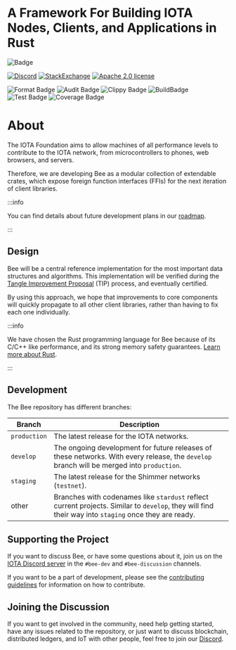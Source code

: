 # A Framework For Building IOTA Nodes, Clients, and Applications in Rust

![Badge](https://github.com/iotaledger/bee/blob/dev/.github/Bee.png?raw=true "Badge")

[![Discord](https://img.shields.io/badge/Discord-9cf.svg?logo=discord "Discord")](https://discord.iota.org/)
[![StackExchange](https://img.shields.io/badge/StackExchange-9cf.svg?logo=stackexchange "StackExchange")](https://iota.stackexchange.com/)
[![Apache 2.0 license](https://img.shields.io/github/license/iotaledger/bee.svg "Apache 2.0 license")](https://github.com/iotaledger/bee/blob/master/LICENSE)

![Format Badge](https://github.com/iotaledger/bee/workflows/Format/badge.svg "Format Badge")
![Audit Badge](https://github.com/iotaledger/bee/workflows/Audit/badge.svg "Audit Badge")
![Clippy Badge](https://github.com/iotaledger/bee/workflows/Clippy/badge.svg "Clippy Badge")
![BuildBadge](https://github.com/iotaledger/bee/workflows/Build/badge.svg "Build Badge")
![Test Badge](https://github.com/iotaledger/bee/workflows/Test/badge.svg "Test Badge")
![Coverage Badge](https://coveralls.io/repos/github/iotaledger/bee/badge.svg?branch=dev "Coverage Badge")


# About

The IOTA Foundation aims to allow machines of all performance levels to contribute to the IOTA network, from microcontrollers to phones, web browsers, and servers.

Therefore, we are developing Bee as a modular collection of extendable crates, which expose foreign function interfaces (FFIs) for the next iteration of client libraries.

:::info

You can find details about future development plans in our [roadmap](https://roadmap.iota.org).

:::

## Design

Bee will be a central reference implementation for the most important
data structures and algorithms. This implementation will be verified during the [Tangle Improvement Proposal](https://github.com/iotaledger/tips/) (TIP) process, and eventually certified.

By using this approach, we hope that improvements to core components will quickly propagate to all other client libraries, rather than
having to fix each one individually.

:::info

We have chosen the Rust programming language for Bee because of its C/C++ like performance, and its strong memory safety guarantees. [Learn more about Rust](https://www.rust-lang.org/).

:::

## Development

The Bee repository has different branches:

|Branch|Description|
|------|-----------|
|`production`|The latest release for the IOTA networks.|
|`develop`|The ongoing development for future releases of these networks. With every release, the `develop` branch will be merged into `production`.|
|`staging`|The latest release for the Shimmer networks (`testnet`).|
| other | Branches with codenames like `stardust` reflect current projects. Similar to `develop`, they will find their way into `staging` once they are ready.| 

## Supporting the Project

If you want to discuss Bee, or have some questions about it, join us on the
[IOTA Discord server](https://discord.iota.org/) in the `#bee-dev` and
`#bee-discussion` channels.

If you want to be a part of development, please see the [contributing guidelines](https://bee.docs.iota.org/contribute/contribute) for information on how to contribute.

## Joining the Discussion

If you want to get involved in the community, need help getting started, have any issues related to the repository, or just want to discuss blockchain, distributed ledgers, and IoT with other people, feel free to join our [Discord](https://discord.iota.org/).
